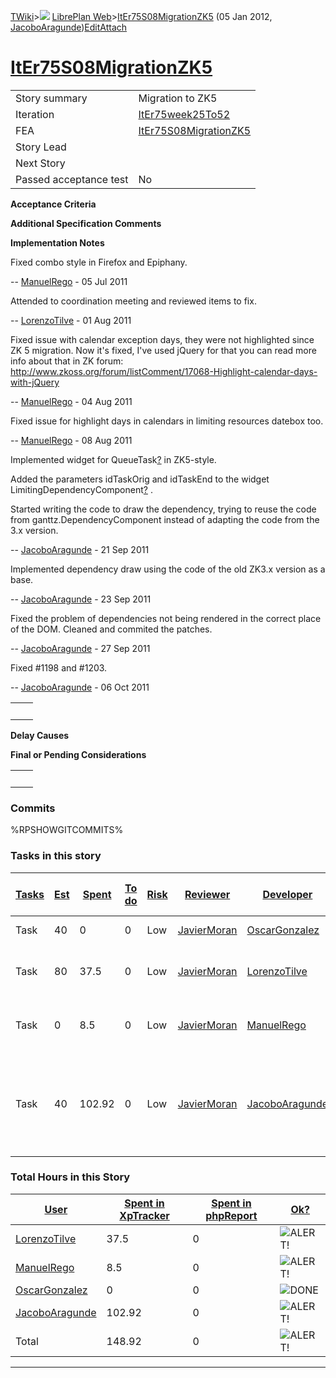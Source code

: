 [TWiki](/twiki/Main/WebHome)&gt;![](/twiki/TWiki/TWikiDocGraphics/web-bg-small.gif) [LibrePlan Web](/twiki/LibrePlan/WebHome)&gt;[ItEr75S08MigrationZK5](http://wiki.libreplan-enterprise.com/twiki/LibrePlan/ItEr75S08MigrationZK5 "Topic revision: 15 (05 Jan 2012 - 08:30:54)") (05 Jan 2012, [JacoboAragunde](/twiki/Main/JacoboAragunde))[Edit](http://wiki.libreplan-enterprise.com/twiki/bin/edit/LibrePlan/ItEr75S08MigrationZK5?t=1520337921 "Edit this topic text")[Attach](/twiki/bin/attach/LibrePlan/ItEr75S08MigrationZK5 "Attach an image or document to this topic")

 [ItEr75S08MigrationZK5](/twiki/LibrePlan/ItEr75S08MigrationZK5)
=================================================================================================================



|                        |                                                                          |
|------------------------|--------------------------------------------------------------------------|
| Story summary          | Migration to ZK5                                                         |
| Iteration              | [ItEr75week25To52](/twiki/LibrePlan/ItEr75week25To52)           |
| FEA                    | [ItEr75S08MigrationZK5](/twiki/LibrePlan/ItEr75S08MigrationZK5) |
| Story Lead             |                                                                          |
| Next Story             |                                                                          |
| Passed acceptance test | No                                                                       |

**Acceptance Criteria**

**Additional Specification Comments**

**Implementation Notes**

Fixed combo style in Firefox and Epiphany.

-- [ManuelRego](/twiki/Main/ManuelRego) - 05 Jul 2011

Attended to coordination meeting and reviewed items to fix.

-- [LorenzoTilve](/twiki/Main/LorenzoTilve) - 01 Aug 2011

Fixed issue with calendar exception days, they were not highlighted since ZK 5 migration. Now it's fixed, I've used jQuery for that you can read more info about that in ZK forum: <http://www.zkoss.org/forum/listComment/17068-Highlight-calendar-days-with-jQuery>

-- [ManuelRego](/twiki/Main/ManuelRego) - 04 Aug 2011

Fixed issue for highlight days in calendars in limiting resources datebox too.

-- [ManuelRego](/twiki/Main/ManuelRego) - 08 Aug 2011

Implemented widget for QueueTask[?](/twiki/bin/edit/LibrePlan/QueueTask?topicparent=LibrePlan.ItEr75S08MigrationZK5 "Create this topic") in ZK5-style.

Added the parameters idTaskOrig and idTaskEnd to the widget LimitingDependencyComponent[?](/twiki/bin/edit/LibrePlan/LimitingDependencyComponent?topicparent=LibrePlan.ItEr75S08MigrationZK5 "Create this topic") .

Started writing the code to draw the dependency, trying to reuse the code from ganttz.DependencyComponent instead of adapting the code from the 3.x version.

-- [JacoboAragunde](/twiki/Main/JacoboAragunde) - 21 Sep 2011

Implemented dependency draw using the code of the old ZK3.x version as a base.

-- [JacoboAragunde](/twiki/Main/JacoboAragunde) - 23 Sep 2011

Fixed the problem of dependencies not being rendered in the correct place of the DOM. Cleaned and commited the patches.

-- [JacoboAragunde](/twiki/Main/JacoboAragunde) - 27 Sep 2011

Fixed \#1198 and \#1203.

-- [JacoboAragunde](/twiki/Main/JacoboAragunde) - 06 Oct 2011

|     |     |
|-----|-----|
|     |     |

**Delay Causes**

**Final or Pending Considerations**

|     |     |
|-----|-----|
|     |     |

###  Commits

%RPSHOWGITCOMMITS%

###  Tasks in this story



| [Tasks](http://wiki.libreplan-enterprise.com/twiki/LibrePlan/ItEr75S08MigrationZK5?sortcol=0;table=2;up=0#sorted_table "Sort by this column") | [Est](http://wiki.libreplan-enterprise.com/twiki/LibrePlan/ItEr75S08MigrationZK5?sortcol=1;table=2;up=0#sorted_table "Sort by this column") | [Spent](http://wiki.libreplan-enterprise.com/twiki/LibrePlan/ItEr75S08MigrationZK5?sortcol=2;table=2;up=0#sorted_table "Sort by this column") | [To do](http://wiki.libreplan-enterprise.com/twiki/LibrePlan/ItEr75S08MigrationZK5?sortcol=3;table=2;up=0#sorted_table "Sort by this column") | [Risk](http://wiki.libreplan-enterprise.com/twiki/LibrePlan/ItEr75S08MigrationZK5?sortcol=4;table=2;up=0#sorted_table "Sort by this column") | [Reviewer](http://wiki.libreplan-enterprise.com/twiki/LibrePlan/ItEr75S08MigrationZK5?sortcol=5;table=2;up=0#sorted_table "Sort by this column") | [Developer](http://wiki.libreplan-enterprise.com/twiki/LibrePlan/ItEr75S08MigrationZK5?sortcol=6;table=2;up=0#sorted_table "Sort by this column") | [Task Name](http://wiki.libreplan-enterprise.com/twiki/LibrePlan/ItEr75S08MigrationZK5?sortcol=7;table=2;up=0#sorted_table "Sort by this column") | [Start Date](http://wiki.libreplan-enterprise.com/twiki/LibrePlan/ItEr75S08MigrationZK5?sortcol=8;table=2;up=0#sorted_table "Sort by this column") | [Est End Date](http://wiki.libreplan-enterprise.com/twiki/LibrePlan/ItEr75S08MigrationZK5?sortcol=9;table=2;up=0#sorted_table "Sort by this column") | [End Date](http://wiki.libreplan-enterprise.com/twiki/LibrePlan/ItEr75S08MigrationZK5?sortcol=10;table=2;up=0#sorted_table "Sort by this column") |
|--------------------------------------------------------------------------------------------------------------------------------------------------------|------------------------------------------------------------------------------------------------------------------------------------------------------|--------------------------------------------------------------------------------------------------------------------------------------------------------|--------------------------------------------------------------------------------------------------------------------------------------------------------|-------------------------------------------------------------------------------------------------------------------------------------------------------|-----------------------------------------------------------------------------------------------------------------------------------------------------------|------------------------------------------------------------------------------------------------------------------------------------------------------------|------------------------------------------------------------------------------------------------------------------------------------------------------------|-------------------------------------------------------------------------------------------------------------------------------------------------------------|---------------------------------------------------------------------------------------------------------------------------------------------------------------|------------------------------------------------------------------------------------------------------------------------------------------------------------|
| Task                                                                                                                                                   | 40                                                                                                                                                   | 0                                                                                                                                                      | 0                                                                                                                                                      | Low                                                                                                                                                   | [JavierMoran](/twiki/Main/JavierMoran)                                                                                                           | [OscarGonzalez](/twiki/Main/OscarGonzalez)                                                                                                        | [ZK5 migration](/twiki/LibrePlan/AnA05S07MigrationZK5#TasK1)                                                                                      |                                                                                                                                                             |                                                                                                                                                               |                                                                                                                                                            |
| Task                                                                                                                                                   | 80                                                                                                                                                   | 37.5                                                                                                                                                   | 0                                                                                                                                                      | Low                                                                                                                                                   | [JavierMoran](/twiki/Main/JavierMoran)                                                                                                           | [LorenzoTilve](/twiki/Main/LorenzoTilve)                                                                                                          | [Layout fixes for migration to ZK5](/twiki/LibrePlan/AnA05S07MigrationZK5#TasK2)                                                                  |                                                                                                                                                             |                                                                                                                                                               |                                                                                                                                                            |
| Task                                                                                                                                                   | 0                                                                                                                                                    | 8.5                                                                                                                                                    | 0                                                                                                                                                      | Low                                                                                                                                                   | [JavierMoran](/twiki/Main/JavierMoran)                                                                                                           | [ManuelRego](/twiki/Main/ManuelRego)                                                                                                              | [Layout fixes for migration to ZK5](/twiki/LibrePlan/AnA05S07MigrationZK5#TasK2)                                                                  |                                                                                                                                                             |                                                                                                                                                               |                                                                                                                                                            |
| Task                                                                                                                                                   | 40                                                                                                                                                   | 102.92                                                                                                                                                 | 0                                                                                                                                                      | Low                                                                                                                                                   | [JavierMoran](/twiki/Main/JavierMoran)                                                                                                           | [JacoboAragunde](/twiki/Main/JacoboAragunde)                                                                                                      | [Do the migration of the components to ZK5 of the limiting resources window.](/twiki/LibrePlan/AnA05S07MigrationZK5#TasK2)                        |                                                                                                                                                             |                                                                                                                                                               |                                                                                                                                                            |

###  Total Hours in this Story

| [User](http://wiki.libreplan-enterprise.com/twiki/LibrePlan/ItEr75S08MigrationZK5?sortcol=0;table=3;up=0#sorted_table "Sort by this column") | [Spent in XpTracker](http://wiki.libreplan-enterprise.com/twiki/LibrePlan/ItEr75S08MigrationZK5?sortcol=1;table=3;up=0#sorted_table "Sort by this column") | [Spent in phpReport](http://wiki.libreplan-enterprise.com/twiki/LibrePlan/ItEr75S08MigrationZK5?sortcol=2;table=3;up=0#sorted_table "Sort by this column") | [Ok?](http://wiki.libreplan-enterprise.com/twiki/LibrePlan/ItEr75S08MigrationZK5?sortcol=3;table=3;up=0#sorted_table "Sort by this column") |
|-------------------------------------------------------------------------------------------------------------------------------------------------------|---------------------------------------------------------------------------------------------------------------------------------------------------------------------|---------------------------------------------------------------------------------------------------------------------------------------------------------------------|------------------------------------------------------------------------------------------------------------------------------------------------------|
| [LorenzoTilve](/twiki/Main/LorenzoTilve)                                                                                                     | 37.5                                                                                                                                                                | 0                                                                                                                                                                   | ![ALERT!](/twiki/TWiki/TWikiDocGraphics/warning.gif "ALERT!")                                                                                    |
| [ManuelRego](/twiki/Main/ManuelRego)                                                                                                         | 8.5                                                                                                                                                                 | 0                                                                                                                                                                   | ![ALERT!](/twiki/TWiki/TWikiDocGraphics/warning.gif "ALERT!")                                                                                    |
| [OscarGonzalez](/twiki/Main/OscarGonzalez)                                                                                                   | 0                                                                                                                                                                   | 0                                                                                                                                                                   | ![DONE](/twiki/TWiki/TWikiDocGraphics/choice-yes.gif "DONE")                                                                                     |
| [JacoboAragunde](/twiki/Main/JacoboAragunde)                                                                                                 | 102.92                                                                                                                                                              | 0                                                                                                                                                                   | ![ALERT!](/twiki/TWiki/TWikiDocGraphics/warning.gif "ALERT!")                                                                                    |
| Total                                                                                                                                                 | 148.92                                                                                                                                                              | 0                                                                                                                                                                   | ![ALERT!](/twiki/TWiki/TWikiDocGraphics/warning.gif "ALERT!")                                                                                    |

------------------------------------------------------------------------
